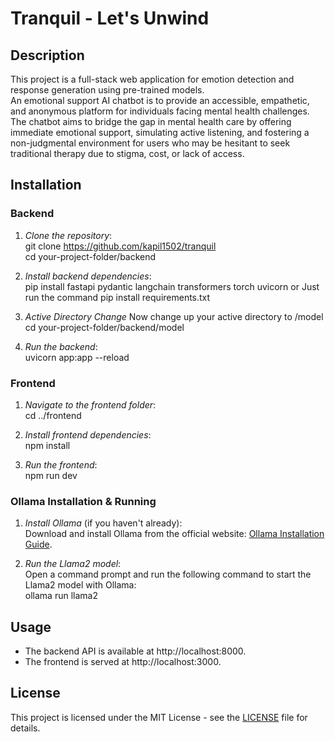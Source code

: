 # Tranquil - Let's Unwind

## Description
This project is a full-stack web application for emotion detection and response generation using pre-trained models.<br>
An emotional support AI chatbot is to provide an accessible, empathetic, and anonymous platform for individuals facing mental health challenges. The chatbot aims to bridge the gap in mental health care by offering immediate emotional support, simulating active listening, and fostering a non-judgmental environment for users who may be hesitant to seek traditional therapy due to stigma, cost, or lack of access.



## Installation

### Backend

1. *Clone the repository*:  
   git clone https://github.com/kapil1502/tranquil  
   cd your-project-folder/backend

2. *Install backend dependencies*:  
   pip install fastapi pydantic langchain transformers torch uvicorn
           or
   Just run the command pip install requirements.txt

3. *Active Directory Change*
   Now change up your active directory to /model <br>
   cd your-project-folder/backend/model

4. *Run the backend*:  
   uvicorn app:app --reload

### Frontend

1. *Navigate to the frontend folder*:  
   cd ../frontend

2. *Install frontend dependencies*:  
   npm install

3. *Run the frontend*:  
   npm run dev

### Ollama Installation & Running

1. *Install Ollama* (if you haven't already):  
   Download and install Ollama from the official website: [Ollama Installation Guide](https://ollama.com/docs/install).

2. *Run the Llama2 model*:  
   Open a command prompt and run the following command to start the Llama2 model with Ollama:  
   ollama run llama2


## Usage

- The backend API is available at http://localhost:8000.
- The frontend is served at http://localhost:3000.

## License

This project is licensed under the MIT License - see the [LICENSE](LICENSE) file for details.
